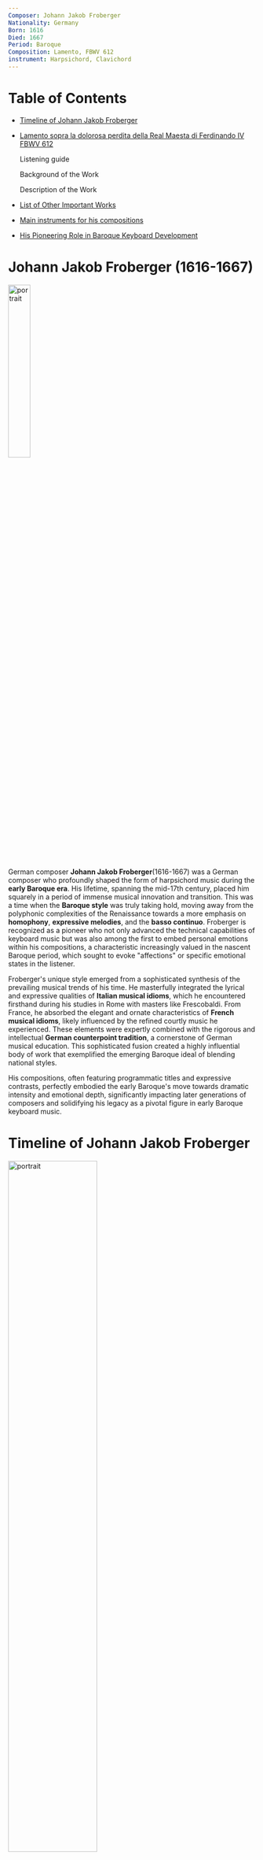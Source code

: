 ```yaml
---
Composer: Johann Jakob Froberger
Nationality: Germany
Born: 1616
Died: 1667
Period: Baroque
Composition: Lamento, FBWV 612
instrument: Harpsichord, Clavichord
---
```

# Table of Contents
- [Timeline of Johann Jakob Froberger](#timeline-of-johann-jakob-froberger)
- [Lamento sopra la dolorosa perdita della Real Maesta di Ferdinando IV FBWV 612](#lamento-sopra-la-dolorosa-perdita-della-real-maesta-di-ferdinando-iv-fbwv-612)

  Listening guide
  
  Background of the Work
  
  Description of the Work
  
- [List of Other Important Works](#list-of-other-important-works)
- [Main instruments for his compositions](#main-instruments-for-his-compositions)
- [His Pioneering Role in Baroque Keyboard Development](#His-Pioneering-Role-in-Baroque-Keyboard-Development)

# Johann Jakob Froberger (1616-1667)

<img src="./froberger.jpg"
alt="portrait" style="width:30%;" />

German composer
**Johann Jakob Froberger**(1616-1667) was a German composer who profoundly shaped the form of harpsichord music during the **early Baroque era**. His lifetime, spanning the mid-17th century, placed him squarely in a period of immense musical innovation and transition. This was a time when the **Baroque style** was truly taking hold, moving away from the polyphonic complexities of the Renaissance towards a more emphasis on **homophony**, **expressive melodies**, and the **basso continuo**. Froberger is recognized as a pioneer who not only advanced the technical capabilities of keyboard music but was also among the first to embed personal emotions within his compositions, a characteristic increasingly valued in the nascent Baroque period, which sought to evoke "affections" or specific emotional states in the listener.

Froberger's unique style emerged from a sophisticated synthesis of the prevailing musical trends of his time. He masterfully integrated the lyrical and expressive qualities of **Italian musical idioms**, which he encountered firsthand during his studies in Rome with masters like Frescobaldi. From France, he absorbed the elegant and ornate characteristics of **French musical idioms**, likely influenced by the refined courtly music he experienced. These elements were expertly combined with the rigorous and intellectual **German counterpoint tradition**, a cornerstone of German musical education. This sophisticated fusion created a highly influential body of work that exemplified the emerging Baroque ideal of blending national styles.


His compositions, often featuring programmatic titles and expressive contrasts, perfectly embodied the early Baroque's move towards dramatic intensity and emotional depth, significantly impacting later generations of composers and solidifying his legacy as a pivotal figure in early Baroque keyboard music.


# Timeline of Johann Jakob Froberger

<img src="./baroque_piaying_1.jpg"
alt="portrait" style="width:60%;" />


| Year | timeline | 
| ---- | ----- |
| 1616 | Born in Stuttgart |
| c. 1634 | Traveled to Vienna, likely becoming an organist at the imperial court |
| 1637-1641 | Studied with Girolamo Frescobaldi in Rome |
| 1641 | Returned to Vienna and resumed his post at the imperial court |
| c. 1649 | Traveled to Dresden, Brussels, and London |
| 1657 | Resigned from his official post at the Viennese court, but remained in service for a time |
| 1662 | Moved to the court of the Duchess Sibylla of Württemberg-Montbéliard in Héricourt, France |
| 1667 | Died in Héricourt, France |

The "c." placed before a year is an abbreviation of the Latin word **"circa"**. It means "approximately" or "around".
It's used when the exact date or year is unknown, indicating that an event happened approximately at that time. For instance, "c. 1634" means "around 1634."

[Back to TOC](#table-of-contents)


# Lamento sopra la dolorosa perdita della Real Maesta di Ferdinando IV FBWV 612
<img src="./froberger_lamento_ferdinanto_iv.png"
alt="portrait" style="width:100%;" />

[Music](https://www.youtube.com/watch?v=eJLRrH2oahU)

## Listening guide
| Time | Musical Contents |
| ----------- | ------------------------------------------------------------------------------------------------------------------------------------------- |
| 0:00 - 1:30 | Begins with slow, descending melodic figures and frequent dissonances, immediately establishing sorrow with a free, recitative-like rhythm. |
| 1:30 - 3:00 | Intensifies through chromatic progressions, repeated motives, and augmented/diminished chords, expressing mounting pain and unease.|
| 3:00 - 4:30 | Transitions to a calmer diatonic and homophonic texture, with gentle melodies and more consonances evoking peaceful contemplation. |
| 4:30 - 6:00 | Explodes with virtuosic passages, arpeggios, and intense dissonant clashes, reigniting emotional turmoil. |
| 6:00 - end  | Concludes in a slow minor key with fading melodies and long rests, leaving a sense of resigned sorrow and deep resonance.|

## Description of the Work

| Element        | Description                                                                |
| -------------- | -------------------------------------------------------------------------- |
| **Genre**      | Baroque keyboard music (*Lamento*, or lamentation)                         |
| **Dedication** | In memory of Ferdinand IV, King of the Romans                              |
| **Style**      | Free-form, slow-paced, introspective; features chromaticism and dissonance |
| **Symbolism**  | Descending scales evoke tears and sorrow (a common Baroque lament device)  |
| **Importance** | Early example of personal emotional expression in instrumental music       |


## Background of the Work

<img src="./ferdinanto_iv.jpg"
alt="portrait" style="width:50%;" />
-> Ferdinanto iv

**The Lamento sopra la dolorosa perdita della Real Maestà di Ferdinando IV, FBWV 612**, stands as one of Johann Jakob Froberger's **most expressive and intimate keyboard works**. Composed around 1657, it served as a heartfelt elegy for the unexpected death of Ferdinando IV, King of the Romans and heir to the Holy Roman Empire, that same year. Ferdinando IV's untimely passing at the age of 19 was a significant blow to the Habsburg dynasty, as he was highly regarded as a **promising successor**.

Froberger, who maintained close connections with European courts and nobility, particularly the Imperial court in Vienna where he served for much of his career, conceived this Lamento as a deeply personal articulation of his grief and perhaps that of the court. The piece goes beyond mere formality, transforming personal sorrow into a universal musical language of lament. This work exemplifies his remarkable capacity to intertwine profound emotional depth with **sophisticated musical structure**, **showcasing his innovative use of dissonance**, **flexible rhythm**, and **dramatic contrasts** to convey a narrative of loss and mourning. It marks a pivotal moment in the development of expressive keyboard music during the **early Baroque period**, solidifying Froberger's reputation as a master of both technical virtuosity and emotional eloquence.[Back to TOC](#table-of-contents)


# List of Other Important Works
| Year | Works                                                                | YouTube |  
| ------- | -------------------------------------------------------------------- | ------- |
| 1654 | Lamento sopra la dolorosa perdita della Real Maestà di Ferdinando IV | [Listen](https://youtu.be/CDEvG1hfvt4) |  
| unknown | Toccata in a minor, FbWV 101                                         | [Listen](https://www.youtube.com/watch?v=nKDr0a3AmIM)   |  
| unknown | Ricercar in d minor, FbWV 407                                        | [Listen](https://www.youtube.com/watch?v=urRrLrCy-EA)   |  
| unknown | Capriccio in G Major, FbWV 507                                       | [Listen](https://www.youtube.com/watch?v=X4ul8Yy-DiY)   |  
| unknown | Partita No.7 in e minor, FbWV 607                                    | [Listen](https://www.youtube.com/watch?v=IPylijBoipU)   |  

[Back to TOC](#table-of-contents)


# Main instruments for his compositions
<img src="./Harpsichord.jpg"
alt="portrait" style="width:50%;" />

**Harpsichord** - A keyboard instrument where a **plectrum** plucks the strings when a key is pressed. This action produces a bright, resonant, and often piercing sound that cannot sustain notes or easily vary in volume based on touch. Widely popular during the Renaissance and Baroque periods, the harpsichord was a cornerstone for both solo performance and continuo playing in ensembles. Its distinct timbre made it a defining voice of early music.
  
<img src="./Clavichord.jpg"
alt="portrait" style="width:50%;" />

**Clavichord** - A keyboard instrument, widely used since the Middle Ages, where small metal blades called **tangents** strike the strings to produce sound. Unlike the harpsichord, the clavichord's unique mechanism allows for subtle control over dynamic nuances and even a vibrato effect called Bebung through finger pressure after the initial strike. This intimate and expressive instrument was primarily favored for private practice and small rooms due to its very soft volume.

<img src="./organ_f.jpg"
alt="portrait" style="width:50%;" />

**Organ** - A majestic wind instrument that produces sound by driving air (wind) through pipes, which are selected by pressing keys on a keyboard. Organs come in various sizes, from small portable instruments to massive church organs with thousands of pipes, offering an immense range of tonal colors and volumes. They were, and still are, central to religious music and classical compositions, renowned for their powerful and sustained sound.[Back to TOC](#table-of-contents)




# His Pioneering Role in Baroque Keyboard Development

<img src="./baroque_piaying_2.jpg"
alt="portrait" style="width:70%;" />


**Johann Jakob Froberger** was truly an **international composer**, a pivotal figure who, though perhaps less celebrated in mainstream awareness than later Baroque giants, laid crucial groundwork for the era's keyboard music. He was one of the earliest to seamlessly blend the rigorous **German counterpoint tradition** with the expressive lyricism of **Italian idioms** and the elegant ornamentation of **French styles**. This unique synthesis made his music extraordinarily rich and influential, setting a precedent for the cosmopolitanism that would define much of the Baroque period.

Froberger is particularly renowned for formalizing the standard order of movements—**Allemande, Courante, Sarabande, and Gigue**—within **keyboard suites**. This structural innovation provided a template that would be adopted and expanded upon by countless composers for generations. Beyond mere technical display, Froberger was ahead of his time in his ability to imbue his music with deeply personal feelings and experiences. His programmatic pieces and laments, like the poignant "Lamento sopra la dolorosa perdita della Real Maesta di Ferdinando IV," are prime examples of his innovative approach to emotional expression, a characteristic that became central to Baroque aesthetics.

His works subsequently exerted considerable influence on towering figures such as **François Couperin** in France and **Johann Sebastian Bach** in Germany, both of whom undoubtedly studied and learned from Froberger's pioneering efforts. Even today, Froberger's compositions remain indispensable for understanding the historical evolution of harpsichord and keyboard music, offering a vital link between the Renaissance and the High Baroque and showcasing the depth and innovation present even in the earlier stages of this rich musical period. His legacy, though sometimes overshadowed, is a testament to his groundbreaking contributions.[Back to TOC](#table-of-contents)

---

Source: [wikipedia](https://en.wikipedia.org/wiki/Johann_Jakob_Froberger)

source:[The university of Melbourne](https://pursuit.unimelb.edu.au/articles/instrumental-reward-of-the-harpsichord)

Source: [Discover Campania](https://discovercampania.it/personaggi-storici/320-ferdinando-iv-di-borbone)

Source: [Arts at Harvey Mudd College](https://arts.hmc.edu/Roger-Lebow-Baroque-Cello-and-Stephan-Moss-Harpsichord)


---
